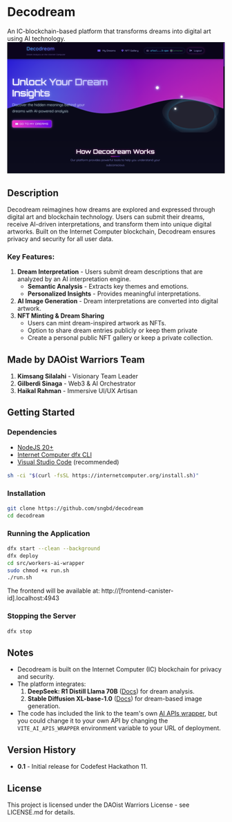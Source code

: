 # Decodream
An IC-blockchain-based platform that transforms dreams into digital art using AI technology.
![Decodream](docs/homepage.png "Decodream")

## Description
Decodream reimagines how dreams are explored and expressed through digital art and blockchain technology. Users can submit their dreams, receive AI-driven interpretations, and transform them into unique digital artworks. Built on the Internet Computer blockchain, Decodream ensures privacy and security for all user data.

### Key Features:
1. **Dream Interpretation** - Users submit dream descriptions that are analyzed by an AI interpretation engine.
   * **Semantic Analysis** - Extracts key themes and emotions.
   * **Personalized Insights** - Provides meaningful interpretations.
2. **AI Image Generation** - Dream interpretations are converted into digital artwork.
3. **NFT Minting & Dream Sharing**
   * Users can mint dream-inspired artwork as NFTs.
   * Option to share dream entries publicly or keep them private
   * Create a personal public NFT gallery or keep a private collection.

## Made by DAOist Warriors Team
1. **Kimsang Silalahi** - Visionary Team Leader
2. **Gilberdi Sinaga** - Web3 & AI Orchestrator
3. **Haikal Rahman** - Immersive UI/UX Artisan

## Getting Started

### Dependencies
- [NodeJS 20+](https://nodejs.org/en/download/)
- [Internet Computer dfx CLI](https://internetcomputer.org/docs/current/developer-docs/setup/install/)
- [Visual Studio Code](https://code.visualstudio.com/Download) (recommended)

```bash
sh -ci "$(curl -fsSL https://internetcomputer.org/install.sh)"
```

### Installation
```bash
git clone https://github.com/sngbd/decodream
cd decodream
```

### Running the Application
```bash
dfx start --clean --background
dfx deploy
cd src/workers-ai-wrapper
sudo chmod +x run.sh
./run.sh
```

The frontend will be available at: http://[frontend-canister-id].localhost:4943

### Stopping the Server
```bash
dfx stop
```

## Notes
- Decodream is built on the Internet Computer (IC) blockchain for privacy and security.
- The platform integrates:
  1. **DeepSeek: R1 Distill Llama 70B** ([Docs](https://openrouter.ai/deepseek/deepseek-r1-distill-llama-70b:free)) for dream analysis.
  2. **Stable Diffusion XL-base-1.0** ([Docs](https://developers.cloudflare.com/workers-ai/models/stable-diffusion-xl-base-1.0/)) for dream-based image generation.
- The code has included the link to the team's own [AI APIs wrapper](https://github.com/sngbd/ai-apis-wrapper), but you could change it to your own API by changing the `VITE_AI_APIS_WRAPPER` environment variable to your URL of deployment.

## Version History
* **0.1** - Initial release for Codefest Hackathon 11.

## License
This project is licensed under the DAOist Warriors License - see LICENSE.md for details.

